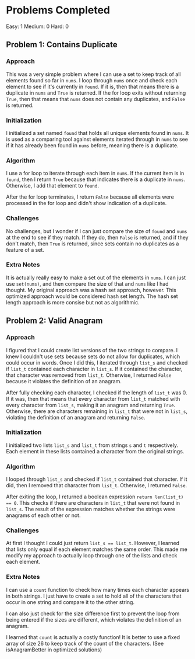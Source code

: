 # Problems Completed
Easy: 1
Medium: 0
Hard: 0

## Problem 1: Contains Duplicate

### Approach

This was a very simple problem where I can use a set to keep track of all elements found so far
in `nums`. I loop through `nums` once and check each element to see if it's currently in `found`.
If it is, then that means there is a duplicate in `nums` and `True` is returned. If the for loop exits
without returning `True`, then that means that `nums` does not contain any duplicates, and `False` is
returned.

### Initialization

I initialized a set named `found` that holds all unique elements found in `nums`. It is used as a comparing
tool against elements iterated through in `nums` to see if it has already been found in `nums` before, meaning
there is a duplicate.

### Algorithm

I use a for loop to iterate through each item in `nums`. If the current item is in `found`, then I return `True`
because that indicates there is a duplicate in `nums`. Otherwise, I add that element to `found`.

After the for loop terminates, I return `False` because all elements were processed in the for loop and didn't
show indication of a duplicate.

### Challenges

No challenges, but I wonder if I can just compare the size of `found` and `nums` at the end to see if they match.
If they do, then `False` is returned, and if they don't match, then `True` is returned, since sets contain no
duplicates as a feature of a set.

### Extra Notes

It is actually really easy to make a set out of the elements in `nums`. I can just use `set(nums)`, and then
compare the size of that and `nums` like I had thought. My original approach was a hash set approach, however.
This optimized approach would be considered hash set length. The hash set length approach is more consise
but not as algorithmic.

## Problem 2: Valid Anagram

### Approach

I figured that I could create list versions of the two strings to compare. I knew I couldn't use sets because
sets do not allow for duplicates, which could occur in words. Once I did this, I iterated through
`list_s` and checked if `list_t` contained each character in `list_s`. If it contained the character, that
character was removed from `list_t`. Otherwise, I returned `False` because it violates the definition of an
anagram.

After fully checking each character, I checked if the length of `list_t` was 0. If it was, then that means that
every character from `list_t` matched with every character from `list_s`, making it an anagram and returning `True`.
Otherwise, there are characters remaining in `list_t` that were not in `list_s`, violating the definition of an
anagram and returning `False`.

### Initialization

I initialized two lists `list_s` and `list_t` from strings `s` and `t` respectively. Each element in these
lists contained a character from the original strings.

### Algorithm

I looped through `list_s` and checked if `list_t` contained that character. If it did, then I removed that character
from `list_t`. Otherwise, I returned `False`.

After exiting the loop, I returned a boolean expression `return len(list_t) == 0`. This checks if there are characters
in `list_t` that were not found in `list_s`. The result of the expression matches whether the strings were anagrams of each
other or not.

### Challenges

At first I thought I could just return `list_s == list_t`. However, I learned that lists only equal if each element matches
the same order. This made me modify my approach to actually loop through one of the lists and check each element.

### Extra Notes

I can use a `count` function to check how many times each character appears in both strings. I just have to create a set
to hold all of the characters that occur in one string and compare it to the other string.

I can also just check for the size difference first to prevent the loop from being entered if the sizes are different,
which violates the definition of an anagram.

I learned that `count` is actually a costly function! It is better to use a fixed array of size 26 to keep track of the count
of the characters. (See isAnagramBetter in optimized solutions)